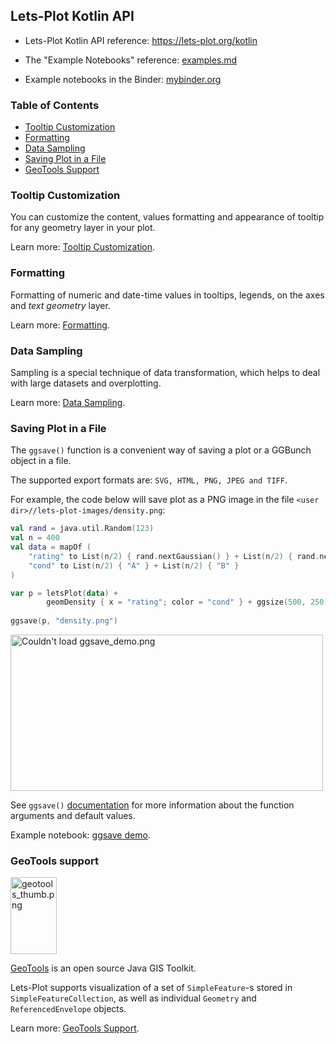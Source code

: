 ## Lets-Plot Kotlin API 
     
* Lets-Plot Kotlin API reference: https://lets-plot.org/kotlin

* The "Example Notebooks" reference: [examples.md](https://github.com/JetBrains/lets-plot-kotlin/blob/master/docs/examples.md)

* Example notebooks in the Binder: [mybinder.org](https://mybinder.org/v2/gh/JetBrains/lets-plot-kotlin/HEAD?labpath=docs%2Fexamples%2Fjupyter-notebooks)


<a id="toc"></a>
### Table of Contents

- [Tooltip Customization](#tooltip-customization)
- [Formatting](#formatting)
- [Data Sampling](#sampling)
- [Saving Plot in a File](#export)
- [GeoTools Support](#geotools)


<a id="tooltip-customization"></a>
### Tooltip Customization

You can customize the content, values formatting and appearance of tooltip for any geometry layer in your plot.

Learn more: [Tooltip Customization](https://github.com/JetBrains/lets-plot-kotlin/blob/master/docs/tooltips.md).

<a id="formatting"></a>
### Formatting

Formatting of numeric and date-time values in tooltips, legends, on the axes and *text geometry* layer.

Learn more: [Formatting](https://github.com/JetBrains/lets-plot-kotlin/blob/master/docs/formats.md).

<a id="sampling"></a>
### Data Sampling

Sampling is a special technique of data transformation, which helps to deal with large datasets and overplotting.

Learn more: [Data Sampling](https://github.com/JetBrains/lets-plot-kotlin/blob/master/docs/sampling.md).

<a id="export"></a>
### Saving Plot in a File

The `ggsave()` function is a convenient way of saving a plot or a GGBunch object in a file.

The supported export formats are: `SVG, HTML, PNG, JPEG and TIFF`.

For example, the code below will save plot as a PNG image in the file `<user dir>//lets-plot-images/density.png`:

```kotlin
val rand = java.util.Random(123)
val n = 400
val data = mapOf (
    "rating" to List(n/2) { rand.nextGaussian() } + List(n/2) { rand.nextGaussian() * 1.5 + 1.5 },
    "cond" to List(n/2) { "A" } + List(n/2) { "B" }
)

var p = letsPlot(data) +
        geomDensity { x = "rating"; color = "cond" } + ggsize(500, 250)
        
ggsave(p, "density.png")        
``` 

<img src="https://raw.githubusercontent.com/JetBrains/lets-plot-kotlin/master/docs/examples/images/ggsave_demo.png" alt="Couldn't load ggsave_demo.png" width="500" height="250"/>

See `ggsave()` [documentation](https://lets-plot.org/kotlin/-lets--plot--kotlin/org.jetbrains.letsPlot.export/ggsave.html)
for more information about the function arguments and default values.
        
Example notebook: [ggsave demo](https://nbviewer.org/github/JetBrains/lets-plot-kotlin/blob/master/docs/examples/jupyter-notebooks/export_to_file.ipynb).

<a id="geotools"></a>
### GeoTools support

<img src="https://raw.githubusercontent.com/JetBrains/lets-plot-kotlin/master/docs/images/geotools_thumb.png" alt="geotools_thumb.png" width="74" height="123"/>

[GeoTools](https://www.geotools.org/) is an open source Java GIS Toolkit.

Lets-Plot supports visualization of a set of `SimpleFeature`-s stored in `SimpleFeatureCollection`, as well as
individual `Geometry` and `ReferencedEnvelope` objects.

Learn more: [GeoTools Support](https://github.com/JetBrains/lets-plot-kotlin/blob/master/docs/geotools.md).

